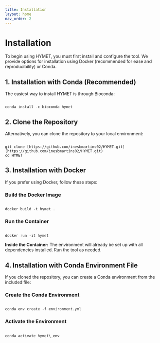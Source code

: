 ```yaml
---
title: Installation
layout: home
nav_order: 2
---
```


# Installation

To begin using HYMET, you must first install and configure the tool. We provide options for installation using Docker (recommended for ease and reproducibility) or Conda.

## 1. Installation with Conda (Recommended)

The easiest way to install HYMET is through Bioconda:

```

conda install -c bioconda hymet

```

## 2. Clone the Repository

Alternatively, you can clone the repository to your local environment:

```

git clone [https://github.com/inesbmartins02/HYMET.git](https://github.com/inesbmartins02/HYMET.git)
cd HYMET

```

## 3. Installation with Docker

If you prefer using Docker, follow these steps:

### Build the Docker Image

```

docker build -t hymet .

```

### Run the Container

```

docker run -it hymet

```

**Inside the Container:** The environment will already be set up with all dependencies installed. Run the tool as needed.

## 4. Installation with Conda Environment File

If you cloned the repository, you can create a Conda environment from the included file:

### Create the Conda Environment

```

conda env create -f environment.yml

```

### Activate the Environment

```

conda activate hymet\_env

```
```